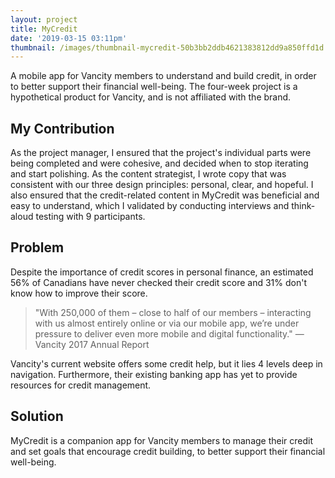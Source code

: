 ```yaml
---
layout: project
title: MyCredit
date: '2019-03-15 03:11pm'
thumbnail: /images/thumbnail-mycredit-50b3bb2ddb4621383812dd9a850ffd1d.jpg
---
```

A mobile app for Vancity members to understand and build credit, in order to better support their financial well-being. The four-week project is a hypothetical product for Vancity, and is not affiliated with the brand.

## My Contribution

As the project manager, I ensured that the project's individual parts were being completed and were cohesive, and decided when to stop iterating and start polishing. As the content strategist, I wrote copy that was consistent with our three design principles: personal, clear, and hopeful. I also ensured that the credit-related content in MyCredit was beneficial and easy to understand, which I validated by conducting interviews and think-aloud testing with 9 participants.

## Problem

Despite the importance of credit scores in personal finance, an estimated 56% of Canadians have never checked their credit score and 31% don't know how to improve their score.

> "With 250,000 of them – close to half of our members – interacting with us almost entirely online or via our mobile app, we’re under pressure to deliver even more mobile and digital functionality." — Vancity 2017 Annual Report

Vancity's current website offers some credit help, but it lies 4 levels deep in navigation. Furthermore, their existing banking app has yet to provide resources for credit management.

## Solution

MyCredit is a companion app for Vancity members to manage their credit and set goals that encourage credit building, to better support their financial well-being.
